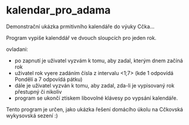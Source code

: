 # kalendar_pro_adama

Demonstrační ukázka prmitivního kalendáře do výuky Cčka...

Program vypiše kalenddář ve dvouch sloupcích pro jeden rok.
  
 ovladani:
 * po zapnutí je uživatel vyzvám k tomu, aby zadal, kterým dnem začíná rok
 * uživatel rok vyere zadáním čísla z intervalu <1;7> (kde 1 odpovídá Pondělí a 7 odpovídá pátku)
 * dále je uživatel vyzván k tomu, aby zadal, zda-li je vypisovaný rok přestupný či nikoliv
 * program se ukončí ztiskem libovolné klávesy po vypsání kalendáře.
 
 Tento program je určen, jako ukázka řešení domácího úkolu na Cčkovská wykysovská sezení :)
